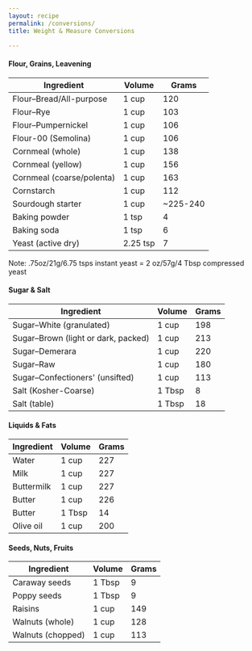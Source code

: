 ```yaml
---
layout: recipe
permalink: /conversions/
title: Weight & Measure Conversions

---
```


#### Flour, Grains, Leavening 



| Ingredient | Volume | Grams |
|----------- |------- | ----- |
| Flour–Bread/All-purpose   | 1 cup    | 120 |
| Flour–Rye                 | 1 cup    | 103 | 
| Flour–Pumpernickel        | 1 cup    | 106 |
| Flour-00 (Semolina)       | 1 cup    | 106 |
| Cornmeal (whole)          | 1 cup    | 138 |
| Cornmeal (yellow)         | 1 cup    | 156 |
| Cornmeal (coarse/polenta) | 1 cup    | 163 |
| Cornstarch                | 1 cup    | 112 |
| Sourdough starter         | 1 cup    | ~225-240 |
| Baking powder             | 1 tsp    | 4 |
| Baking soda               | 1 tsp    | 6 |
| Yeast (active dry)        | 2.25 tsp | 7 |

Note: .75oz/21g/6.75 tsps instant yeast = 2 oz/57g/4 Tbsp compressed yeast

#### Sugar & Salt 

| Ingredient | Volume | Grams |
|----------- |------- | ----- |
| Sugar–White (granulated)            | 1 cup   | 198 |
| Sugar–Brown (light or dark, packed) | 1 cup   | 213 |
| Sugar–Demerara                      | 1 cup   | 220 |
| Sugar–Raw                           | 1 cup   | 180 |
| Sugar–Confectioners' (unsifted)     | 1 cup   | 113 |
| Salt (Kosher-Coarse)                | 1 Tbsp | 8   |
| Salt (table)                        | 1 Tbsp | 18  |

#### Liquids & Fats 

| Ingredient | Volume | Grams |
|----------- |------- | ----- |
| Water      | 1 cup   | 227 |
| Milk       | 1 cup   | 227 |
| Buttermilk | 1 cup   | 227 |
| Butter     | 1 cup   | 226 |
| Butter     | 1 Tbsp | 14  |
| Olive oil  | 1 cup   | 200  |


#### Seeds, Nuts, Fruits 

| Ingredient | Volume | Grams |
|----------- |------- | ----- |
| Caraway seeds     | 1 Tbsp | 9   |
| Poppy seeds       | 1 Tbsp | 9   |
| Raisins           | 1 cup   | 149 |
| Walnuts (whole)   | 1 cup   | 128 |
| Walnuts (chopped) | 1 cup   | 113 |



